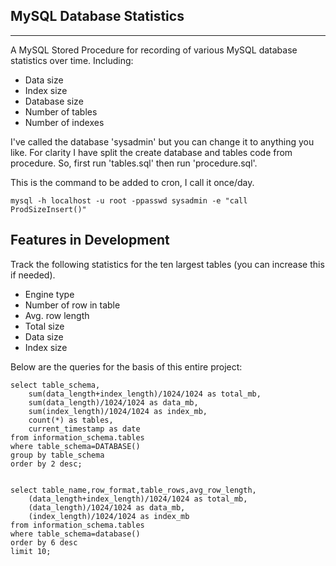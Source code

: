 MySQL Database Statistics
-------------------------

-------------------------

A MySQL Stored Procedure for recording of various MySQL database statistics over time. Including:

* Data size
* Index size
* Database size
* Number of tables
* Number of indexes

I've called the database 'sysadmin' but you can change it to anything you like.  For clarity I have split the create database and tables code from procedure. So, first run 'tables.sql' then run 'procedure.sql'.


This is the command to be added to cron, I call it once/day.

	mysql -h localhost -u root -ppasswd sysadmin -e "call ProdSizeInsert()"


Features in Development
-----------------------

Track the following statistics for the ten largest tables (you can increase this if needed).

* Engine type
* Number of row in table
* Avg. row length
* Total size
* Data size
* Index size

Below are the queries for the basis of this entire project:

	select table_schema,
		sum(data_length+index_length)/1024/1024 as total_mb,
		sum(data_length)/1024/1024 as data_mb,
		sum(index_length)/1024/1024 as index_mb,
		count(*) as tables,
		current_timestamp as date
	from information_schema.tables
	where table_schema=DATABASE()
	group by table_schema
	order by 2 desc;


	select table_name,row_format,table_rows,avg_row_length,
		(data_length+index_length)/1024/1024 as total_mb,
		(data_length)/1024/1024 as data_mb,
		(index_length)/1024/1024 as index_mb
	from information_schema.tables
	where table_schema=database()
	order by 6 desc
	limit 10;
